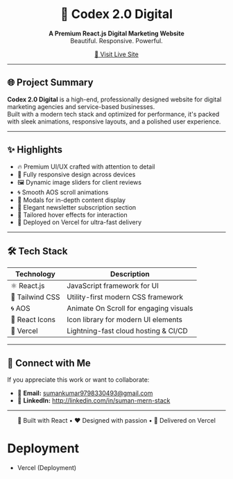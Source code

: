 <h1 align="center">🚀 Codex 2.0 Digital</h1>

<p align="center">
  <b>A Premium React.js Digital Marketing Website</b><br/>
  Beautiful. Responsive. Powerful.
</p>

<p align="center">
  <a href="https://codex-2-0-digital.vercel.app/" target="_blank">
    🔗 Visit Live Site
  </a>
</p>

---

## 🌐 Project Summary

**Codex 2.0 Digital** is a high-end, professionally designed website for digital marketing agencies and service-based businesses.  
Built with a modern tech stack and optimized for performance, it's packed with sleek animations, responsive layouts, and a polished user experience.

---

## ✨ Highlights

- 🔥 Premium UI/UX crafted with attention to detail  
- 📱 Fully responsive design across devices  
- 🖼️ Dynamic image sliders for client reviews  
- 🌀 Smooth AOS scroll animations  
- 🧠 Modals for in-depth content display  
- 📨 Elegant newsletter subscription section  
- 🎯 Tailored hover effects for interaction  
- 🚀 Deployed on Vercel for ultra-fast delivery  

---

## 🛠️ Tech Stack

| Technology     | Description                              |
|----------------|------------------------------------------|
| ⚛ React.js     | JavaScript framework for UI              |
| 💨 Tailwind CSS| Utility-first modern CSS framework        |
| 🌀 AOS         | Animate On Scroll for engaging visuals   |
| 🎯 React Icons | Icon library for modern UI elements       |
| 🚀 Vercel      | Lightning-fast cloud hosting & CI/CD     |

---

## 💼 Connect with Me

If you appreciate this work or want to collaborate:

- 📧 **Email:** sumankumar9798330493@gmail.com 
- 💼 **LinkedIn:** http://linkedin.com/in/suman-mern-stack

---

<p align="center">
  🧠 Built with React • ❤️ Designed with passion • 🚀 Delivered on Vercel
</p>

  # Deployment
  
  - Vercel (Deployment)



